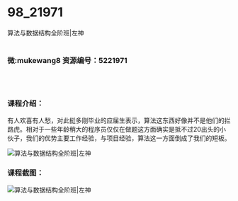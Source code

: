 # 98_21971
算法与数据结构全阶班|左神
<br/></br>
<h3>微:mukewang8 资源编号：5221971</h3>
<br/></br>
<h3>课程介绍：</h3>
<p>有人欢喜有人愁，对此挺多刚毕业的应届生表示，<a title="查看与 算法 相关的文章" target="_blank">算法</a>这东西好像并不是他们的拦路虎。相对于一些年龄稍大的程序员仅仅在做题这方面确实是抵不过20出头的小伙子，我们的优势主要工作经验，与项目经验，算法这一方面倒成了我们的短板。</p>
<p><img src="https://www.ko996.com/wp-content/uploads/img/2021/12/1-34-300x156.png" alt="算法与数据结构全阶班|左神"></p>
<div class="info-desc">
<h3>课程截图：</h3>
<p><img src="https://www.ko996.com/wp-content/uploads/img/2021/12/2-6.png" alt="算法与数据结构全阶班|左神"></p>


			
</div>
